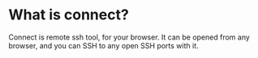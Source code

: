 # What is connect?
Connect is remote ssh tool, for your browser. It can be opened from any browser, and you can SSH to any open SSH ports with it.